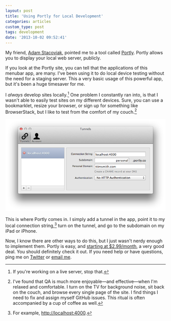 ```yaml
---
layout: post
title: 'Using Portly for Local Development'
categories: articles
custom_type: post
tags: development
date: '2013-10-02 09:52:41'
---
```

My friend, [Adam Stacoviak](http://adamstacoviak.com/), pointed me to a tool called [Portly](https://getportly.com/). Portly allows you to display your local web server, publicly. 

If you look at the Portly site, you can tell that the applications of this menubar app, are many. I've been using it to do local device testing without the need for a staging server. This a very basic usage of this powerful app, but it's been a huge timesaver for me.

I *always* develop sites locally.[^1] One problem I constantly ran into, is that I wasn't able to easily test sites on my different devices. Sure, you can use a bookmarklet, resize your browser, or sign up for something like BrowserStack, but I like to test from the comfort of my couch.[^2]

![Portly Preferences](/uploads/2013/10/portly-screenshot.png "Portly Preferences")

This is where Portly comes in. I simply add a tunnel in the app, point it to my local connection string,[^3] turn on the tunnel,  and go to the subdomain on my iPad or iPhone.

Now, I know there are other ways to do this, but I just wasn't nerdy enough to implement them. Portly is easy, and [starting at $2.99/month](https://getportly.com/plans), a very good deal. You should definitely check it out. If you need help or have questions, ping me on [Twitter](https://twitter.com/ttimsmith) or [email me](mailto:tim@theboldreport.net).


[^1]: If you're working on a live server, stop that.
[^2]: I've found that QA is much more enjoyable—and effective—when I'm relaxed and comfortable. I turn on the TV for background noise, sit back on the couch, and browse every single page of the site. I find things I need to fix and assign myself GitHub issues. This ritual is often accompanied by a cup of coffee as well.
[^3]: For example, <http://localhost:4000>.